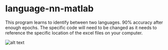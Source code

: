# language-nn-matlab
This program learns to identify between two languages. 90% accuracy after enough epochs. 
The specific code will need to be changed as it needs to reference the specific location of the excel files on your computer. 

![alt text](https://github.com/noyoshi/language-nn-matlab/blob/master/pasted%20image%200.png)
